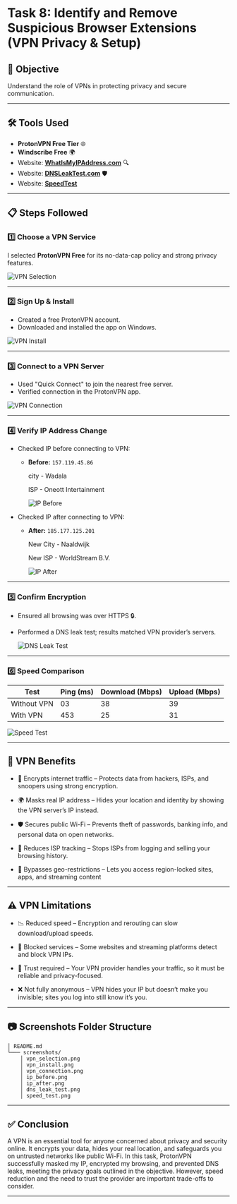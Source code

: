 # Task 8: Identify and Remove Suspicious Browser Extensions (VPN Privacy & Setup)

## 📌 Objective
Understand the role of VPNs in protecting privacy and secure communication.

---

## 🛠 Tools Used
- **ProtonVPN Free Tier** 🌐
- **Windscribe Free** 🌍
- Website: [**WhatIsMyIPAddress.com**](https://whatismyipaddress.com) 🔍
- Website: [**DNSLeakTest.com**](https://dnsleaktest.com) 🛡️
- Website: [**SpeedTest**](https://www.speedtest.net/)

---

## 📋 Steps Followed

### 1️⃣ Choose a VPN Service
I selected **ProtonVPN Free** for its no-data-cap policy and strong privacy features.

![VPN Selection](https://github.com/shindeharsh3399/Task-8-Identify-and-Remove-Suspicious-Browser-Extensions/blob/main/screenshots/vpn_selection.png)

---

### 2️⃣ Sign Up & Install
- Created a free ProtonVPN account.
- Downloaded and installed the app on Windows.

![VPN Install](https://github.com/shindeharsh3399/Task-8-Identify-and-Remove-Suspicious-Browser-Extensions/blob/main/screenshots/vpn_install.png)

---

### 3️⃣ Connect to a VPN Server
- Used "Quick Connect" to join the nearest free server.
- Verified connection in the ProtonVPN app.

![VPN Connection](https://github.com/shindeharsh3399/Task-8-Identify-and-Remove-Suspicious-Browser-Extensions/blob/main/screenshots/vpn_connection.png)

---

### 4️⃣ Verify IP Address Change
- Checked IP before connecting to VPN:
  - **Before:** `157.119.45.86` 

     city - Wadala

     ISP - Oneott Intertainment

    ![IP Before](https://github.com/shindeharsh3399/Task-8-Identify-and-Remove-Suspicious-Browser-Extensions/blob/main/screenshots/ip_before.png) 
    
- Checked IP after connecting to VPN:
  - **After:** `185.177.125.201` 
  
       New City - Naaldwijk 

       New ISP - WorldStream B.V. 

    ![IP After](https://github.com/shindeharsh3399/Task-8-Identify-and-Remove-Suspicious-Browser-Extensions/blob/main/screenshots/ip_after.png)

---

### 5️⃣ Confirm Encryption
- Ensured all browsing was over HTTPS 🔒.
- Performed a DNS leak test; results matched VPN provider’s servers.

  ![DNS Leak Test](https://github.com/shindeharsh3399/Task-8-Identify-and-Remove-Suspicious-Browser-Extensions/blob/main/screenshots/dns_leak_test.png)

---

### 6️⃣ Speed Comparison
| Test          | Ping (ms) | Download (Mbps) | Upload (Mbps) |
|---------------|-----------|-----------------|---------------|
| Without VPN   | 03        | 38              | 39            |
| With VPN      | 453        | 25              | 31             |

![Speed Test](https://github.com/shindeharsh3399/Task-8-Identify-and-Remove-Suspicious-Browser-Extensions/blob/main/screenshots/speed_test.png)

---

## 📖 VPN Benefits

  - 🔐 Encrypts internet traffic – Protects data from hackers, ISPs, and snoopers using strong encryption.

  - 🌍 Masks real IP address – Hides your location and identity by showing the VPN server’s IP instead.

  - 🛡️ Secures public Wi-Fi – Prevents theft of passwords, banking info, and personal data on open networks.

  - 🚫 Reduces ISP tracking – Stops ISPs from logging and selling your browsing history.

  - 📶 Bypasses geo-restrictions – Lets you access region-locked sites, apps, and streaming content

---

## ⚠️ VPN Limitations

  - 📉 Reduced speed – Encryption and rerouting can slow download/upload speeds.

  - 🛑 Blocked services – Some websites and streaming platforms detect and block VPN IPs.

  - 🤝 Trust required – Your VPN provider handles your traffic, so it must be reliable and privacy-focused.

  - ❌ Not fully anonymous – VPN hides your IP but doesn’t make you invisible; sites you log into still know it’s you.

---

## 📷 Screenshots Folder Structure
  
    │ README.md
    └─── screenshots/
        │ vpn_selection.png
        │ vpn_install.png
        │ vpn_connection.png
        │ ip_before.png
        │ ip_after.png
        │ dns_leak_test.png
        │ speed_test.png

---


## ✅ Conclusion
A VPN is an essential tool for anyone concerned about privacy and security online. It encrypts your data, hides your real location, and safeguards you on untrusted networks like public Wi-Fi. In this task, ProtonVPN successfully masked my IP, encrypted my browsing, and prevented DNS leaks, meeting the privacy goals outlined in the objective. However, speed reduction and the need to trust the provider are important trade-offs to consider.

---
